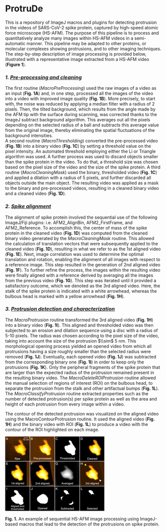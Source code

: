 # ProtruDe
This is a repository of ImageJ macros and plugins for detecting protrusion in the videos of SARS-CoV-2 spike protein, captured by high-speed atomic force microscope (HS-AFM). The purpose of this pipeline is to process and quantitatively analyze many images within HS-AFM videos in a semi-automatic manner. This pipeline may be adapted to other proteins, or molecular complexes showing protrusions, and to other imaging techniques. The step-by-step description of image processing is provided below, illustrated with a representative image extracted from a HS-AFM video (**Figure 1**).
### _1. <ins>Pre-processing and cleaning_</ins>
The first routine (_MacroPreProcessing_) used the raw images of a video as an input (**Fig. 1A**) and, in one step, processed all the images of the video into a video with improved image quality (**Fig. 1B**). More precisely, to start with, the noise was reduced by applying a median filter with a radius of 2 pixels. Then, the tilted background, which results from the angle made by the AFM tip with the surface during scanning, was corrected thanks to the ImageJ subtract background algorithm. This averages out all the pixels depending on the selected radius of a ball and subtracts this average value from the original image, thereby eliminating the spatial fluctuations of the background intensities.  
A second routine (_MacroThresholding_) converted the pre-processed video (**Fig. 1B**) into a binary video (**Fig. 1C**) by setting a threshold value on the pixel intensity. An automated threshold employing either the Li or Triangle algorithm was used. A further process was used to discard objects smaller than the spike protein in the video. To do that, a threshold size was chosen based on the pixel size of the video and the size of the spike protein. 
A third routine (_MacroCleaningMask_) used the binary, thresholded video (**Fig. 1C**) and applied a dilation with a radius of 5 pixels, and further discarded all objects outside the main object. The resulting video was applied as a mask to the binary and pre-processed videos, resulting in a cleaned binary video and a cleaned video (**Fig. 1D**).
### _2. <ins>Spike alignment_</ins>
The alignment of spike protein involved the sequential use of the following ImageJ/Fiji plugins: i.e. AFM2\_AlignBin, AFM2\_FirstFrame, and AFM2_Reference. To accomplish this, the center of mass of the spike protein in the cleaned video (**Fig. 1D**) was computed from the cleaned binary video generated by the _MacroCleaningMask_ routine. This allowed the calculation of translation vectors that were subsequently applied to the cleaned video (**Fig. 1D**), resulting in what we refer to as the 1st aligned video (**Fig. 1E**). Next, image correlation was used to determine the optimal translation and rotation, enabling the alignment of all images with respect to a reference image. This step resulted in the generation of 2nd aligned video (**Fig. 1F**). To further refine the process, the images within the resulting video were finally aligned with a reference derived by averaging all the images from the previous video (**Fig. 1G**). This step was iterated until it provided a satisfactory outcome, which we denoted as the 3rd aligned video. Here, the stalk of the spike protein is indicated with a white arrowhead, whereas the bulbous head is marked with a yellow arrowhead (**Fig. 1H**).
### _3. <ins>Protrusion detection and characterization_</ins>
The _MacroProtrusion_ routine transformed the 3rd aligned video (**Fig. 1H**) into a binary video (**Fig. 1I**). This aligned and thresholded video was then subjected to an erosion and dilation sequence using a disc with a radius of 5-10 pixels. The radius was chosen according to the pixel size of the video, taking into account the size of the protrusion $\\sim$ 5 nm. This morphological opening process yielded an opened video from which all protrusions having a size roughly smaller than the selected radius were removed (**Fig. 1J**). Eventually, each opened video (**Fig. 1J**) was subtracted from the corresponding binary one (**Fig. 1I**) in order to keep only the protrusions (**Fig. 1K**). Only the peripheral fragments of the spike protein that are larger than the expected radius of the protrusion remained present in the resulting binary video. The _MacroDeleteROIProtrusion_ routine allowed the manual selection of regions of interest (ROI) on the bulbous head, to separate the protrusion from the stalk and other artifactual bumps (**Fig. 1L**). The _MacroClassifyProtrusion_ routine extracted properties such as the number of detected protrusion(s) per spike protein as well as the area and height of each protrusion from every image within a video. 

The contour of the detected protrusion was visualized on the aligned video using the MacroContourProtrusion routine. It used the aligned video (**Fig. 1H**) and the binary video with ROI (**Fig. 1L**) to produce a video with the contour of the ROI highlighted on each image.


![](./Image.jpg) 

**Fig. 1.** An example of sequential HS-AFM image processing using ImageJ-based macros that lead to the detection of the protrusions on spike protein. 
